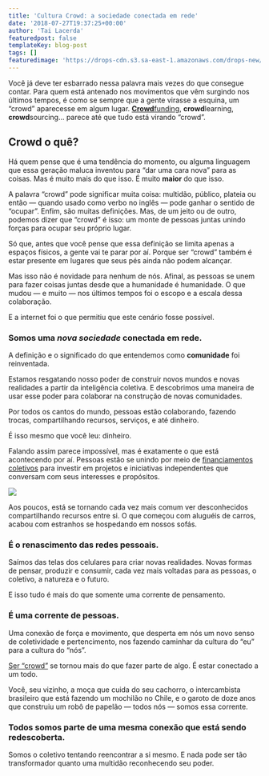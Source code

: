 ```yaml
---
title: 'Cultura Crowd: a sociedade conectada em rede'
date: '2018-07-27T19:37:25+00:00'
author: 'Tai Lacerda'
featuredpost: false
templateKey: blog-post
tags: []
featuredimage: 'https://drops-cdn.s3.sa-east-1.amazonaws.com/drops-new/wp-content/uploads/2018/07/27194330/capa_drops_cultura_crowd-1-150x150.jpg'
---
```

<span style="font-weight: 400;">Você já deve ter esbarrado nessa palavra mais vezes do que consegue contar. Para quem está antenado nos movimentos que vêm surgindo nos últimos tempos, é como se sempre que a gente virasse a esquina, um “crowd” aparecesse em algum lugar. </span>[**Crowd**](https://descola.org/curso/crowdfunding)<span style="font-weight: 400;">[funding](https://descola.org/curso/crowdfunding), </span>**crowd**<span style="font-weight: 400;">learning, </span>**crowd**<span style="font-weight: 400;">sourcing… parece até que tudo está virando “crowd”.</span>

**Crowd o quê?**
----------------

<span style="font-weight: 400;">Há quem pense que é uma tendência do momento, ou alguma linguagem que essa geração maluca inventou para “dar uma cara nova” para as coisas. Mas é muito mais do que isso. É muito </span>**maior**<span style="font-weight: 400;"> do que isso. </span>

<span style="font-weight: 400;">A palavra “crowd” pode significar muita coisa: multidão, público, plateia ou então — quando usado como verbo no inglês — pode ganhar o sentido de “ocupar”. Enfim, são muitas definições. Mas, de um jeito ou de outro, podemos dizer que “crowd” é isso: um monte de pessoas juntas unindo forças para ocupar seu próprio lugar. </span>

<span style="font-weight: 400;">Só que, antes que você pense que essa definição se limita apenas a espaços físicos, a gente vai te parar por aí. Porque ser “crowd” também é estar presente em lugares que seus pés ainda não podem alcançar.</span>

<span style="font-weight: 400;">Mas isso não é novidade para nenhum de nós. Afinal, as pessoas se unem para fazer coisas juntas desde que a humanidade é humanidade. O que mudou — e muito — nos últimos tempos foi o escopo e a escala dessa colaboração.</span>

<span style="font-weight: 400;">E a internet foi o que permitiu que este cenário fosse possível. </span>

### **Somos uma** ***nova sociedade*** **conectada em rede.** 

<span style="font-weight: 400;">A definição e o significado do que entendemos como </span>**comunidade**<span style="font-weight: 400;"> foi reinventada.</span>

<span style="font-weight: 400;">Estamos resgatando nosso poder de construir novos mundos e novas realidades a partir da inteligência coletiva. E descobrimos uma maneira de usar esse poder para colaborar na construção de novas comunidades.</span>  
<script>(function(d,s,id){var js,fjs=d.getElementsByTagName(s)[0];if(d.getElementById(id))return;js=d.createElement(s);js.id=id;js.src='https://embed.playbuzz.com/sdk.js';fjs.parentNode.insertBefore(js,fjs);}(document,'script','playbuzz-sdk'));</script>

<div class="playbuzz" data-id="21f0d7a2-bbb8-4fd7-9aa6-e33139b7dbcd" data-show-info="false" data-show-share="false"></div><span style="font-weight: 400;">Por todos os cantos do mundo, pessoas estão colaborando, fazendo trocas, compartilhando recursos, serviços, e até dinheiro.</span>

<span style="font-weight: 400;">É isso mesmo que você leu: dinheiro.</span>

<span style="font-weight: 400;">Falando assim parece impossível, mas é exatamente o que está acontecendo por aí. Pessoas estão se unindo por meio de [financiamentos coletivos](https://descola.org/curso/crowdfunding) para investir em projetos e iniciativas independentes que conversam com seus interesses e propósitos. </span>

![](https://descola.org/drops/wp-content/uploads/2018/07/notas-1024x683.jpg)

<span style="font-weight: 400;">Aos poucos, está se tornando cada vez mais comum ver desconhecidos compartilhando recursos entre si. O que começou com aluguéis de carros, acabou com estranhos se hospedando em nossos sofás. </span>

### **É o renascimento das redes pessoais.** 

<span style="font-weight: 400;">Saímos das telas dos celulares para criar novas realidades. Novas formas de pensar, produzir e consumir, cada vez mais voltadas para as pessoas, o coletivo, a natureza e o futuro. </span>

<span style="font-weight: 400;">E isso tudo é mais do que somente uma corrente de pensamento. </span>

### **É uma corrente de pessoas.** 

<span style="font-weight: 400;">Uma conexão de força e movimento, que desperta em nós um novo senso de coletividade e pertencimento, nos fazendo caminhar da cultura do “eu” para a cultura do “nós”.</span>

<span style="font-weight: 400;">[Ser “crowd”](https://descola.org/curso/cultura-crowd) se tornou mais do que fazer parte de algo. É estar conectado a um todo. </span>

<span style="font-weight: 400;">Você, seu vizinho, a moça que cuida do seu cachorro, o intercambista brasileiro que está fazendo um mochilão no Chile, e o garoto de doze anos que construiu um robô de papelão — todos nós — somos essa corrente.</span>

### **Todos somos parte de uma mesma conexão que está sendo redescoberta.** 

<span style="font-weight: 400;">Somos o coletivo tentando reencontrar a si mesmo. E nada pode ser tão transformador quanto uma multidão reconhecendo seu poder. </span>

<script>(function(d,s,id){var js,fjs=d.getElementsByTagName(s)[0];if(d.getElementById(id))return;js=d.createElement(s);js.id=id;js.src='https://embed.playbuzz.com/sdk.js';fjs.parentNode.insertBefore(js,fjs);}(document,'script','playbuzz-sdk'));</script>

<div class="playbuzz" data-id="15b941a0-02e3-4853-bea9-479a9bf156de" data-show-info="false" data-show-share="false"></div>
